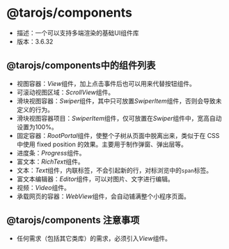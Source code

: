 # @tarojs/components
- 描述：一个可以支持多端渲染的基础UI组件库
- 版本：3.6.32

## @tarojs/components中的组件列表
- 视图容器：*View*组件，加上点击事件后也可以用来代替按钮组件。
- 可滚动视图区域：*ScrollView*组件。
- 滑块视图容器：*Swiper*组件，其中只可放置*SwiperItem*组件，否则会导致未定义的行为。
- 滑块视图容器项目：*SwiperItem*组件，仅可放置在*Swiper*组件中，宽高自动设置为100%。
- 固定容器：*RootPortal*组件，使整个子树从页面中脱离出来，类似于在 CSS 中使用 fixed position 的效果。主要用于制作弹窗、弹出层等。
- 进度条：*Progress*组件。
- 富文本：*RichText*组件。
- 文本：*Text*组件，内联标签，不会引起新的行，对标浏览中的`span`标签。
- 富文本编辑器：*Editor*组件，可以对图片、文字进行编辑。
- 视频：*Video*组件。
- 承载网页的容器：*WebView*组件，会自动铺满整个小程序页面。

## @tarojs/components 注意事项
- 任何需求（包括其它类库）的需求，必须引入*View*组件。
